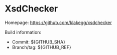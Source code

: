 # XsdChecker

Homepage: https://github.com/klakegg/xsdchecker

Build information:
* Commit: ${GITHUB_SHA}
* Branch/tag: ${GITHUB_REF}

